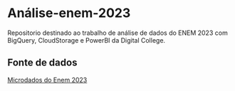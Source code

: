 # Análise-enem-2023
Repositorio destinado ao  trabalho de análise de dados do ENEM 2023 com BigQuery, CloudStorage e PowerBI da Digital College.

## Fonte de dados
[Microdados do Enem 2023](https://www.gov.br/inep/pt-br/acesso-a-informacao/dados-abertos/microdados/enem)
